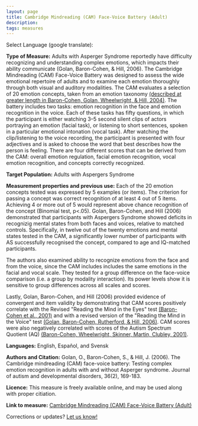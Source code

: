 ```yaml
---
layout: page
title: Cambridge Mindreading (CAM) Face-Voice Battery (Adult)
description:
tags: measures
---
```


Select Language (google translate):  

<div id="google_translate_element"></div><script type="text/javascript">
function googleTranslateElementInit() {
  new google.translate.TranslateElement({pageLanguage: 'en', layout: google.translate.TranslateElement.InlineLayout.SIMPLE, gaTrack: true, gaId: 'UA-64320648-1'}, 'google_translate_element');
}
</script><script type="text/javascript" src="//translate.google.com/translate_a/element.js?cb=googleTranslateElementInit"></script>  

**Type of Measure:**  Adults with Asperger Syndrome reportedly have difficulty recognizing and understanding complex emotions, which impacts their ability communicate (Golan, Baron-Cohen, & Hill, 2006). The Cambridge Mindreading (CAM) Face-Voice Battery was designed to assess the wide emotional repertoire of adults and to examine each emotion thoroughly through both visual and auditory modalities. The CAM evaluates a selection of 20 emotion concepts, taken from an emotion taxonomy [(described at greater length in Baron-Cohen, Golan, Wheelwright, & Hill, 2004)](http://www.jkp.com/uk/mindreading/mainfeatures/). The battery includes two tasks: emotion recognition in the face and emotion recognition in the voice. Each of these tasks has fifty questions, in which the participant is either watching 3–5 second silent clips of actors portraying an emotion (facial task), or listening to short sentences, spoken in a particular emotional intonation (vocal task). After watching the clip/listening to the voice recording, the participant is presented with four adjectives and is asked to choose the word that best describes how the person is feeling. There are four different scores that can be derived from the CAM: overall emotion regulation, facial emotion recognition, vocal emotion recognition, and concepts correctly recognized.     

**Target Population:** Adults with Aspergers Syndrome

**Measurement properties and previous use:** Each of the 20 emotion concepts tested was expressed by 5 examples (or items). The criterion for passing a concept was correct recognition of at least 4 out of 5 items. Achieving 4 or more out of 5 would represent above chance recognition of the concept (Binomial test, p<.05). Golan, Baron-Cohen, and Hill (2006) demonstrated that participants with Aspergers Syndrome showed deficits in recognizig mental states from both faces and voices, relative to matched controls. Specifically, in twelve out of the twenty emotions and mental states tested in the CAM, a significantly lower number of participants with AS successfully recognised the concept, compared to age and IQ-matched participants.

The authors also examined ability to recognize emotions from the face and from the voice, since the CAM includes includes the same emotions in the facial and vocal scale. They tested for a group difference on the face-voice comparison (i.e. a group by modality interaction). Its power levels show it is sensitive to group differences across all scales and scores.

Lastly, Golan, Baron-Cohen, and Hill (2006) provided evidence of convergent and item validity by demonstrating that CAM scores positively correlate with the Revised "Reading the Mind in the Eyes" test [(Baron-Cohen et al., 2001)](http://link.springer.com/article/10.1023/A:1005653411471) and with a revised version of the "Reading the Mind in the Voice" test [(Golan, Baron-Cohen, Rutherford, & Hill, 2006)](http://link.springer.com/article/10.1007/s10803-006-0252-5). CAM scores were also negatively correlated with scores of the Autism Spectrum Quotient (AQ) [(Baron-Cohen, Wheelwright, Skinner, Martin, Clubley, 2001)](http://link.springer.com/article/10.1023/A:1005653411471). 

**Languages:** English, Español, and Svensk 

**Authors and Citation:** Golan, O., Baron-Cohen, S., & Hill, J. (2006). The Cambridge mindreading (CAM) face-voice battery: Testing complex emotion recognition in adults with and without Asperger syndrome. Journal of autism and developmental disorders, 36(2), 169-183.

**Licence:** This measure is freely available online, and may be used along with proper citiation.

**Link to measure:** [Cambridge Mindreading (CAM) Face-Voice Battery (Adult)](https://www.autismresearchcentre.com/tests/) 

Corrections or updates? [Let us know!](http://disabilitymeasures.org/contact)
